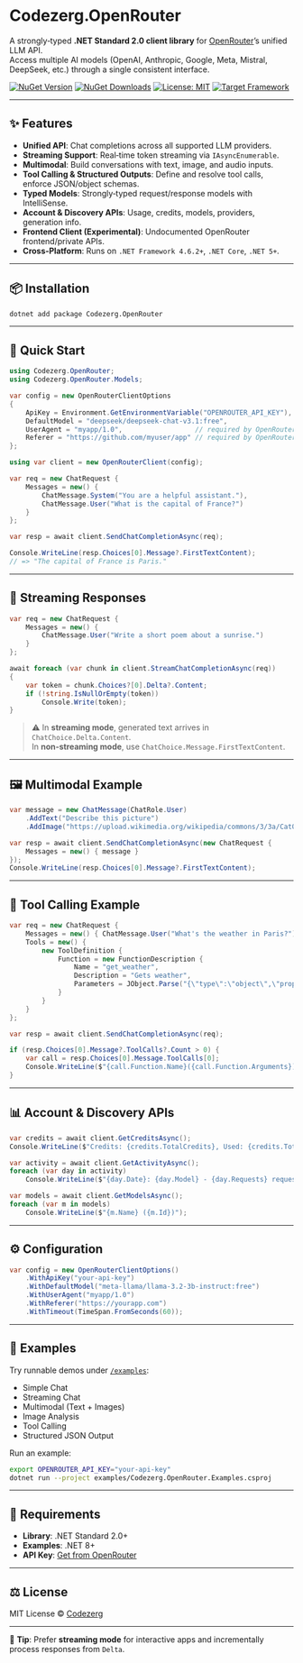 # Codezerg.OpenRouter

A strongly‑typed **.NET Standard 2.0 client library** for [OpenRouter](https://openrouter.ai)’s unified LLM API.  
Access multiple AI models (OpenAI, Anthropic, Google, Meta, Mistral, DeepSeek, etc.) through a single consistent interface.

[![NuGet Version](https://img.shields.io/nuget/v/Codezerg.OpenRouter?style=flat-square)](https://www.nuget.org/packages/Codezerg.OpenRouter/)
[![NuGet Downloads](https://img.shields.io/nuget/dt/Codezerg.OpenRouter?style=flat-square)](https://www.nuget.org/packages/Codezerg.OpenRouter/)
[![License: MIT](https://img.shields.io/badge/License-MIT-yellow.svg?style=flat-square)](https://opensource.org/licenses/MIT)
[![Target Framework](https://img.shields.io/badge/.NET-Standard%202.0-blue?style=flat-square)](https://dotnet.microsoft.com/platform/dotnet-standard)

---

## ✨ Features

- **Unified API**: Chat completions across all supported LLM providers.
- **Streaming Support**: Real‑time token streaming via `IAsyncEnumerable`.
- **Multimodal**: Build conversations with text, image, and audio inputs.
- **Tool Calling & Structured Outputs**: Define and resolve tool calls, enforce JSON/object schemas.
- **Typed Models**: Strongly‑typed request/response models with IntelliSense.
- **Account & Discovery APIs**: Usage, credits, models, providers, generation info.
- **Frontend Client (Experimental)**: Undocumented OpenRouter frontend/private APIs.
- **Cross‑Platform**: Runs on `.NET Framework 4.6.2+`, `.NET Core`, `.NET 5+`.

---

## 📦 Installation

```bash
dotnet add package Codezerg.OpenRouter
```

---

## 🚀 Quick Start

```csharp
using Codezerg.OpenRouter;
using Codezerg.OpenRouter.Models;

var config = new OpenRouterClientOptions
{
    ApiKey = Environment.GetEnvironmentVariable("OPENROUTER_API_KEY"),
    DefaultModel = "deepseek/deepseek-chat-v3.1:free",
    UserAgent = "myapp/1.0",                  // required by OpenRouter
    Referer = "https://github.com/myuser/app" // required by OpenRouter
};

using var client = new OpenRouterClient(config);

var req = new ChatRequest {
    Messages = new() {
        ChatMessage.System("You are a helpful assistant."),
        ChatMessage.User("What is the capital of France?")
    }
};

var resp = await client.SendChatCompletionAsync(req);

Console.WriteLine(resp.Choices[0].Message?.FirstTextContent);
// => "The capital of France is Paris."
```

---

## 📡 Streaming Responses

```csharp
var req = new ChatRequest {
    Messages = new() {
        ChatMessage.User("Write a short poem about a sunrise.")
    }
};

await foreach (var chunk in client.StreamChatCompletionAsync(req))
{
    var token = chunk.Choices?[0].Delta?.Content;
    if (!string.IsNullOrEmpty(token))
        Console.Write(token);
}
```

> ⚠️ In **streaming mode**, generated text arrives in   
> `ChatChoice.Delta.Content`.  
> In **non‑streaming mode**, use `ChatChoice.Message.FirstTextContent`.

---

## 🖼 Multimodal Example

```csharp
var message = new ChatMessage(ChatRole.User)
    .AddText("Describe this picture")
    .AddImage("https://upload.wikimedia.org/wikipedia/commons/3/3a/Cat03.jpg");

var resp = await client.SendChatCompletionAsync(new ChatRequest {
    Messages = new() { message }
});
Console.WriteLine(resp.Choices[0].Message?.FirstTextContent);
```

---

## 🔧 Tool Calling Example

```csharp
var req = new ChatRequest {
    Messages = new() { ChatMessage.User("What's the weather in Paris?") },
    Tools = new() {
        new ToolDefinition {
            Function = new FunctionDescription {
                Name = "get_weather",
                Description = "Gets weather",
                Parameters = JObject.Parse("{\"type\":\"object\",\"properties\":{\"city\":{\"type\":\"string\"}}}")
            }
        }
    }
};

var resp = await client.SendChatCompletionAsync(req);

if (resp.Choices[0].Message?.ToolCalls?.Count > 0) {
    var call = resp.Choices[0].Message.ToolCalls[0];
    Console.WriteLine($"{call.Function.Name}({call.Function.Arguments})");
}
```

---

## 📊 Account & Discovery APIs

```csharp
var credits = await client.GetCreditsAsync();
Console.WriteLine($"Credits: {credits.TotalCredits}, Used: {credits.TotalUsage}");

var activity = await client.GetActivityAsync();
foreach (var day in activity)
    Console.WriteLine($"{day.Date}: {day.Model} - {day.Requests} requests");

var models = await client.GetModelsAsync();
foreach (var m in models)
    Console.WriteLine($"{m.Name} ({m.Id})");
```

---

## ⚙️ Configuration

```csharp
var config = new OpenRouterClientOptions()
    .WithApiKey("your-api-key")
    .WithDefaultModel("meta-llama/llama-3.2-3b-instruct:free")
    .WithUserAgent("myapp/1.0")
    .WithReferer("https://yourapp.com")
    .WithTimeout(TimeSpan.FromSeconds(60));
```

---

## 🧪 Examples

Try runnable demos under [`/examples`](./examples):

- Simple Chat
- Streaming Chat
- Multimodal (Text + Images)
- Image Analysis
- Tool Calling
- Structured JSON Output

Run an example:

```bash
export OPENROUTER_API_KEY="your-api-key"
dotnet run --project examples/Codezerg.OpenRouter.Examples.csproj
```

---

## 📝 Requirements

- **Library**: .NET Standard 2.0+  
- **Examples**: .NET 8+  
- **API Key**: [Get from OpenRouter](https://openrouter.ai/keys)

---

## ⚖️ License

MIT License © [Codezerg](https://github.com/codezerg)

---

📌 **Tip**: Prefer **streaming mode** for interactive apps and incrementally process responses from `Delta`.